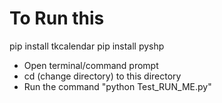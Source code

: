# To Run this

pip install tkcalendar
pip install pyshp

- Open terminal/command prompt
- cd (change directory) to this directory
- Run the command "python Test_RUN_ME.py"
